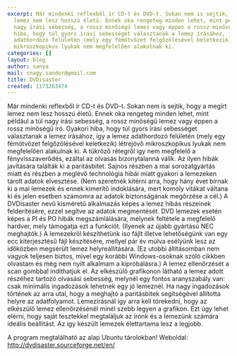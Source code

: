 ```yaml
---
excerpt: Már mindenki reflexből ír CD-t és DVD-t. Sokan nem is sejtik, hogy a megírt
  lemez nem lesz hosszú életű. Ennek oka rengeteg minden lehet, mint például a túl
  nagy írási sebesség, a rossz minőségű lemez vagy éppen a rossz minőségű író. Gyakori
  hiba, hogy túl gyors írási sebességet választanak a lemez írásához, így a lemez
  adathordozó felületén (mely egy fémötvözet felgőzölésével keletkezik) létrejövő
  mikroszkopikus lyukak nem megfelelően alakulnak ki.
categories: []
layout: blog
author: sanya
mail: snagy.sandor@gmail.com
title: DVDisaster
created: 1173263474
---
```

Már mindenki reflexből ír CD-t és DVD-t. Sokan nem is sejtik, hogy a megírt lemez nem lesz hosszú életű. Ennek oka rengeteg minden lehet, mint például a túl nagy írási sebesség, a rossz minőségű lemez vagy éppen a rossz minőségű író. Gyakori hiba, hogy túl gyors írási sebességet választanak a lemez írásához, így a lemez adathordozó felületén (mely egy fémötvözet felgőzölésével keletkezik) létrejövő mikroszkopikus lyukak nem megfelelően alakulnak ki. A tükröző rétegről így nem megfelelő a fényvisszaverődés, ezáltal az olvasás bizonytalanná válik. Az ilyen hibák javítására találták ki a paritásbitet. Sajnos részben a mai sorozatgyártás miatt és részben a meglévő technológia hibái miatt gyakori a lemezeken tárolt adatok elvesztése. (Nem szeretnék kitérni arra, hogy hány évet bírnak ki a mai lemezek és ennek kimerítő indoklására, mert komoly vitákat váltana ki és jelen esetben számomra az adatok biztonságának megőrzése a cél.) A DVDisaster nevű kisméretű alkalmazás képes a lemez hibás részeinek felderítésére, ezzel segítve az adatok megmentését. DVD lemezek esetén képes a PI és PO hibák megszámlálására, melynek feltétele a megfelelő hardver, mely támogatja ezt a funkciót. (Ilyenek az újabb gyártású NEC meghajtók.) A lemezekről készíthetünk iso fájlt illetve lehetőségünk van egy ecc kiterjesztésű fájl készítésére, mellyel pár év múlva esélyünk lesz az időközben megsérült lemez helyreállítására. (Ez utobbi állításomban nem vagyok teljesen biztos, mivel egy korábbi Windows-osoknak szóló cikkben olvastam és még nem nyílt alkalmam a kipróbálásra.) A lemez ellenőrzését a scan gombbal indíthatjuk el. Az elkészülő grafikonon látható a lemez adott részéhez tartozó olvasási sebesség, melynél egy fontos aranyszabály van: csak minimális ingadozások lehetnek egy jó lemeznél. Ha nagy ingadozások történek az arra utal, hogy a meghajtó a paritásbitek segítségével állította helyre az adatfolyamot. Lemezírásnál így arra kell törekedni, hogy az elkészülő lemez ellenőrzésénél minél szebb legyen a grafikon. Ezt úgy lehet elérni, hogy saját tesztekkel megtaláljuk az írónk és a lemezünk számára ideális beállítást. Az így készült lemezek élettartama lesz a legjobb.

A program megtalálható az alap Ubuntu tárolokban!
Weboldal: <a href=http://dvdisaster.sourceforge.net/en/>http://dvdisaster.sourceforge.net/en/</a>
